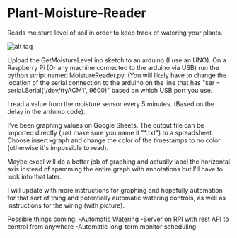 # Plant-Moisture-Reader
Reads moisture level of soil in order to keep track of watering your plants.


![alt tag](http://i.imgur.com/A4MXf7s.png)

Upload the GetMoistureLevel.ino sketch to an arduino (I use an UNO).
On a Raspberry Pi (Or any machine connected to the arduino via USB) run the python script named MoistureReader.py. (You will 
likely have to change the location of the serial connection to the arduino on the line that has "ser = 
serial.Serial('/dev/ttyACM1', 9600)" based on which USB port you use.

I read a value from the moisture sensor every 5 minutes. (Based on the delay in the arduino code).

I've been graphing values on Google Sheets. The output file can be imported directly (just make sure you name it "*.txt") to a 
spreadsheet. Choose insert>graph and change the color of the timestamps to no color (otherwise it's impossible to read).

Maybe excel will do a better job of graphing and actually label the horizontal axis instead of spamming the entire graph with 
annotations but I'll have to look into that later.

I will update with more instructions for graphing and hopefully automation for that sort of thing and potentially automatic 
watering controls, as well as instructions for the wiring (with picture).

Possible things coming: 
-Automatic Watering
-Server on RPI with rest API to control from anywhere
-Automatic long-term monitor scheduling
